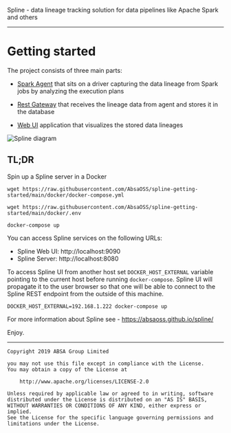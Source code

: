Spline - data lineage tracking solution for data pipelines like Apache Spark and others

---

# Getting started

The project consists of three main parts:
-  [Spark Agent](https://github.com/AbsaOSS/spline-spark-agent) that sits on a driver capturing the data lineage from Spark jobs by analyzing the execution plans

-  [Rest Gateway](https://github.com/AbsaOSS/spline) that receives the lineage data from agent and stores it in the database

-  [Web UI](https://github.com/AbsaOSS/spline-ui) application that visualizes the stored data lineages

![Spline diagram](https://user-images.githubusercontent.com/5530211/70050339-fd93f580-15ce-11ea-88b2-4d79ee30d494.png)


## TL;DR
Spin up a Spline server in a Docker

```shell
wget https://raw.githubusercontent.com/AbsaOSS/spline-getting-started/main/docker/docker-compose.yml

wget https://raw.githubusercontent.com/AbsaOSS/spline-getting-started/main/docker/.env

docker-compose up
```

You can access Spline services on the following URLs:
- Spline Web UI: http://localhost:9090
- Spline Server: http://localhost:8080

To access Spline UI from another host set `DOCKER_HOST_EXTERNAL` variable pointing to the current host before running `docker-compose`.
Spline UI will propagate it to the user browser so that one will be able to connect to the Spline REST endpoint from the outside of this machine.

```shell
DOCKER_HOST_EXTERNAL=192.168.1.222 docker-compose up
```

For more information about Spline see - https://absaoss.github.io/spline/

Enjoy.

---

    Copyright 2019 ABSA Group Limited
    
    you may not use this file except in compliance with the License.
    You may obtain a copy of the License at
    
        http://www.apache.org/licenses/LICENSE-2.0
    
    Unless required by applicable law or agreed to in writing, software
    distributed under the License is distributed on an "AS IS" BASIS,
    WITHOUT WARRANTIES OR CONDITIONS OF ANY KIND, either express or implied.
    See the License for the specific language governing permissions and
    limitations under the License.

